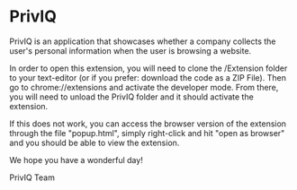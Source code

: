 # PrivIQ

PrivIQ is an application that showcases whether a company collects the user's personal information when the user is browsing a website.

In order to open this extension, you will need to clone the /Extension folder to your text-editor (or if you prefer: download the code as a ZIP File). Then go to chrome://extensions and activate the developer mode. From there, you will need to unload the PrivIQ folder and it should activate the extension.

If this does not work, you can access the browser version of the extension through the file "popup.html", simply right-click and hit "open as browser" and you should be able to view the extension.

We hope you have a wonderful day!

PrivIQ Team
